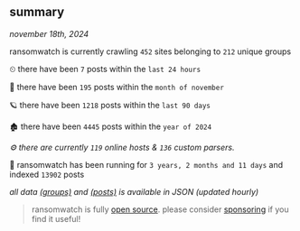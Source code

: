 
## summary
_november 18th, 2024_

ransomwatch is currently crawling `452` sites belonging to `212` unique groups

⏲ there have been `7` posts within the `last 24 hours`

🦈 there have been `195` posts within the `month of november`

🪐 there have been `1218` posts within the `last 90 days`

🏚 there have been `4445` posts within the `year of 2024`

_⚙️ there are currently `119` online hosts & `136` custom parsers._

🦕 ransomwatch has been running for `3 years, 2 months and 11 days` and indexed `13902` posts

_all data  [(groups)](http://ransomwhat.telemetry.ltd/groups) and [(posts)](http://ransomwhat.telemetry.ltd/posts) is available in JSON (updated hourly)_

> ransomwatch is fully [open source](https://github.com/joshhighet/ransomwatch#ransomwatch--). please consider [sponsoring](https://github.com/sponsors/joshhighet) if you find it useful!
